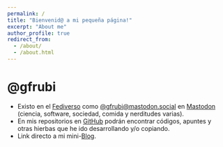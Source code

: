 ```yaml
---
permalink: /
title: "Bienvenid@ a mi pequeña página!"
excerpt: "About me"
author_profile: true
redirect_from: 
  - /about/
  - /about.html
---
```


# @gfrubi
- Existo en el [Fediverso](https://es.wikipedia.org/wiki/Fediverso) como [@gfrubi@mastodon.social](https://mastodon.social/@gfrubi) en [Mastodon](https://joinmastodon.org/) (ciencia, software, sociedad, comida y nerditudes varias).
- En mis repositorios en [GitHub](https://github.com/gfrubi) podrán encontrar códigos, apuntes y otras hierbas que he ido desarrollando y/o copiando.
- Link directo a mi mini-[Blog](https://gfrubi.github.io/year-archive/).
